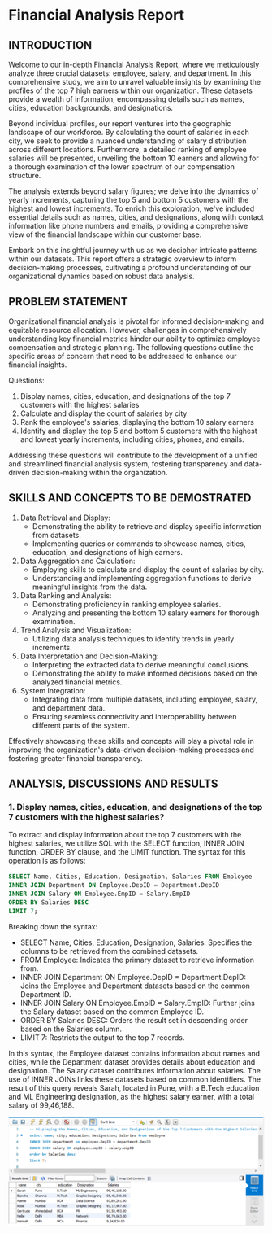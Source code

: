 # Financial Analysis Report

## INTRODUCTION

Welcome to our in-depth Financial Analysis Report, where we meticulously analyze three crucial datasets: employee, salary, and department. In this comprehensive study, we aim to unravel valuable insights by examining the profiles of the top 7 high earners within our organization. These datasets provide a wealth of information, encompassing details such as names, cities, education backgrounds, and designations.

Beyond individual profiles, our report ventures into the geographic landscape of our workforce. By calculating the count of salaries in each city, we seek to provide a nuanced understanding of salary distribution across different locations. Furthermore, a detailed ranking of employee salaries will be presented, unveiling the bottom 10 earners and allowing for a thorough examination of the lower spectrum of our compensation structure.

The analysis extends beyond salary figures; we delve into the dynamics of yearly increments, capturing the top 5 and bottom 5 customers with the highest and lowest increments. To enrich this exploration, we've included essential details such as names, cities, and designations, along with contact information like phone numbers and emails, providing a comprehensive view of the financial landscape within our customer base.

Embark on this insightful journey with us as we decipher intricate patterns within our datasets. This report offers a strategic overview to inform decision-making processes, cultivating a profound understanding of our organizational dynamics based on robust data analysis.

## PROBLEM STATEMENT

Organizational financial analysis is pivotal for informed decision-making and equitable resource allocation. However, challenges in comprehensively understanding key financial metrics hinder our ability to optimize employee compensation and strategic planning. The following questions outline the specific areas of concern that need to be addressed to enhance our financial insights.

Questions:

 1. Display names, cities, education, and designations of the top 7 customers with the highest salaries
 2. Calculate and display the count of salaries by city
 3. Rank the employee's salaries, displaying the bottom 10 salary earners
 4. Identify and display the top 5 and bottom 5 customers with the highest and lowest yearly increments, including cities, phones, and emails.

Addressing these questions will contribute to the development of a unified and streamlined financial analysis system, fostering transparency and data-driven decision-making within the organization.

## SKILLS AND CONCEPTS TO BE DEMOSTRATED

1. Data Retrieval and Display:
   - Demonstrating the ability to retrieve and display specific information from datasets.
   - Implementing queries or commands to showcase names, cities, education, and designations of high earners.
2. Data Aggregation and Calculation:
   - Employing skills to calculate and display the count of salaries by city.
   - Understanding and implementing aggregation functions to derive meaningful insights from the data.
3. Data Ranking and Analysis:
   - Demonstrating proficiency in ranking employee salaries.
   - Analyzing and presenting the bottom 10 salary earners for thorough examination.
4. Trend Analysis and Visualization:
   - Utilizing data analysis techniques to identify trends in yearly increments.
5. Data Interpretation and Decision-Making:
   - Interpreting the extracted data to derive meaningful conclusions.
   - Demonstrating the ability to make informed decisions based on the analyzed financial metrics.
6. System Integration:
   - Integrating data from multiple datasets, including employee, salary, and department data.
   - Ensuring seamless connectivity and interoperability between different parts of the system.
   
Effectively showcasing these skills and concepts will play a pivotal role in improving the organization's data-driven decision-making processes and fostering greater financial transparency.

## ANALYSIS, DISCUSSIONS AND RESULTS

### 1. Display names, cities, education, and designations of the top 7 customers with the highest salaries?

To extract and display information about the top 7 customers with the highest salaries, we utilize SQL with the SELECT function, INNER JOIN function, ORDER BY clause, and the LIMIT function. The syntax for this operation is as follows:

```sql
SELECT Name, Cities, Education, Designation, Salaries FROM Employee
INNER JOIN Department ON Employee.DepID = Department.DepID
INNER JOIN Salary ON Employee.EmpID = Salary.EmpID
ORDER BY Salaries DESC
LIMIT 7;
```

Breaking down the syntax:
- SELECT Name, Cities, Education, Designation, Salaries: Specifies the columns to be retrieved from the combined datasets.
- FROM Employee: Indicates the primary dataset to retrieve information from.
- INNER JOIN Department ON Employee.DepID = Department.DepID: Joins the Employee and Department datasets based on the common Department ID.
- INNER JOIN Salary ON Employee.EmpID = Salary.EmpID: Further joins the Salary dataset based on the common Employee ID.
- ORDER BY Salaries DESC: Orders the result set in descending order based on the Salaries column.
- LIMIT 7: Restricts the output to the top 7 records.
  
In this syntax, the Employee dataset contains information about names and cities, while the Department dataset provides details about education and designation. The Salary dataset contributes information about salaries. The use of INNER JOINs links these datasets based on common identifiers. The result of this query reveals Sarah, located in Pune, with a B.Tech education and ML Engineering designation, as the highest salary earner, with a total salary of 99,46,188.

![](Task5a.png)






























